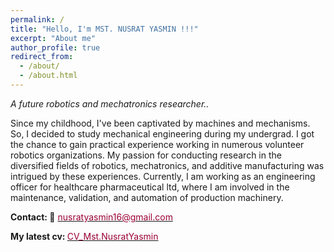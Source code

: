 ```yaml
---
permalink: /
title: "Hello, I'm MST. NUSRAT YASMIN !!!"
excerpt: "About me"
author_profile: true
redirect_from: 
  - /about/
  - /about.html
---
```


<!---
<p align="justify">
  <b><font color="red"><h2> (Under Construction)</h2></font></b>
</p>
-->
*A future robotics and mechatronics researcher..*

<p align="justify">


Since my childhood, I've been captivated by machines and mechanisms. So, I decided to study mechanical engineering during my undergrad. I got the chance to gain practical experience working in numerous volunteer robotics organizations. My passion for conducting research in the diversified fields of robotics, mechatronics, and additive manufacturing was intrigued by these experiences. Currently, I am working as an engineering officer for healthcare pharmaceutical ltd, where I am involved in the maintenance, validation, and automation of production machinery. 

</p> 
 
 

<b>Contact: 📧</b> [<font color= "#990033" >nusratyasmin16@gmail.com</font>](nusratyasmin16@gmail.com)

<b>My latest cv: </b> <a href="../files/CV_Mst.NusratYasmin.pdf"><font color="#990033">CV_Mst.NusratYasmin</font></a>

